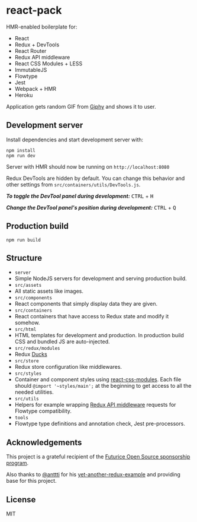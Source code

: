 # react-pack

HMR-enabled boilerplate for:
* React
* Redux + DevTools
* React Router
* Redux API middleware
* React CSS Modules + LESS
* ImmutableJS
* Flowtype
* Jest
* Webpack + HMR
* Heroku

Application gets random GIF from [Giphy](http://giphy.com/) and shows it to user.

## Development server

Install dependencies and start development server with:

```
npm install
npm run dev
```

Server with HMR should now be running on `http://localhost:8080`

Redux DevTools are hidden by default. You can change this behavior and other settings from `src/containers/utils/DevTools.js`.

***To toggle the DevTool panel during development:***
<kbd>CTRL</kbd> + <kbd>H</kbd>

***Change the DevTool panel's position during development:***
<kbd>CTRL</kbd> + <kbd>Q</kbd>

## Production build

```
npm run build
```

## Structure
* `server`
 * Simple NodeJS servers for development and serving production build.
* `src/assets`
 * All static assets like images.
* `src/components`
 * React components that simply display data they are given.
* `src/containers`
 * React containers that have access to Redux state and modify it somehow.
* `src/html`
 * HTML templates for development and production. In production build CSS and bundled JS are auto-injected.
* `src/redux/modules`
 * Redux [Ducks](https://github.com/erikras/ducks-modular-redux)
* `src/store`
 *  Redux store configuration like middlewares.
* `src/styles`
 * Container and component styles using [react-css-modules](https://github.com/gajus/react-css-modules). Each file should `@import '~styles/main';` at the beginning to get access to all the needed utilities.
* `src/utils`
 * Helpers for example wrapping [Redux API middleware](https://github.com/agraboso/redux-api-middleware) requests for Flowtype compatibility.
* `tools`
 * Flowtype type definitions and annotation check, Jest pre-processors.

## Acknowledgements

This project is a grateful recipient of the [Futurice Open Source sponsorship program](http://futurice.com/blog/sponsoring-free-time-open-source-activities).

Also thanks to [@anttti](https://github.com/anttti/) for his [yet-another-redux-example](https://github.com/anttti/yet-another-redux-example) and providing base for this project.

## License

MIT
